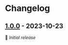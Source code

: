 # Changelog

## [1.0.0] - 2023-10-23

🌱 _Initial release_

[1.0.0]: https://github.com/rogers-obrien-rad/ProPyCore/releases/tag/v1.0.0